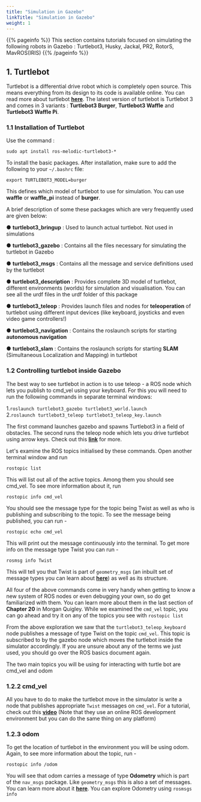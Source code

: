 ```yaml
---
title: "Simulation in Gazebo"
linkTitle: "Simulation in Gazebo"
weight: 1
---
```


{{% pageinfo %}}
This section contains tutorials focused on simulating the following robots in Gazebo : Turtlebot3, Husky, Jackal, PR2, RotorS, MavROS(IRIS)
{{% /pageinfo %}}

## 1. Turtlebot

Turtlebot is a differential drive robot which is completely open source. This means everything from its design to its code is available online. You can read more about turtlebot [**here**](https://www.turtlebot.com/). The latest version of turtlebot is Turtlebot 3 and comes in 3 variants :
**Turtlebot3 Burger**, **Turtlebot3 Waffle** and **Turtlebot3 Waffle Pi**.

### 1.1 Installation of Turtlebot

Use the command :

`sudo apt install ros-melodic-turtlebot3-*`

To install the basic packages. After installation, make sure to add the following to your `~/.bashrc` file:

`export TURTLEBOT3_MODEL=burger`

This defines which model of turtlebot to use for simulation. You can use **waffle** or **waffle_pi** instead of **burger**.

A brief description of some these packages which are very frequently used are given below:  

● **turtlebot3_bringup** : Used to launch actual turtlebot. Not used in simulations  

● **turtlebot3_gazebo** : Contains all the files necessary for simulating the turtlebot in Gazebo  

● **turtlebot3_msgs** : Contains all the message and service definitions used by the turtlebot  

● **turtlebot3_description** : Provides complete 3D model of turtlebot, different environments (worlds) for simulation and visualisation. You can see all the urdf files in the urdf folder of this package  

● **turtlebot3_teleop** : Provides launch files and nodes for **teleoperation** of turtlebot using different input devices (like keyboard, joysticks and even video game controllers!)  

● **turtlebot3_navigation** : Contains the roslaunch scripts for starting **autonomous navigation**  

● **turtlebot3_slam** : Contains the roslaunch scripts for starting **SLAM** (Simultaneous Localization and Mapping) in turtlebot

### 1.2 Controlling turtlebot inside Gazebo

The best way to see turtlebot in action is to use teleop - a ROS node which lets you publish to cmd_vel using your keyboard. For this you will need to run the following commands in separate terminal windows:

1.`roslaunch turtlebot3_gazebo turtlebot3_world.launch`  
2.`roslaunch turtlebot3_teleop turtlebot3_teleop_key.launch`  

The first command launches gazebo and spawns Turtlebot3 in a field of obstacles. The second runs the teleop node which lets you drive turtlebot using arrow keys. Check out
this **[link](http://emanual.robotis.com/docs/en/platform/turtlebot3/simulation/#turtlebot3-simulation-using-gazebo)** for more.

Let's examine the ROS topics initialised by these commands. Open another terminal
window and run

`rostopic list`

This will list out all of the active topics. Among them you should see cmd_vel. To see
more information about it, run

`rostopic info cmd_vel`

You should see the message type for the topic being Twist as well as who is
publishing and subscribing to the topic. To see the message being published, you can
run -

`rostopic echo cmd_vel`

This will print out the message continuously into the terminal. To get more info on the
message type Twist you can run -

`rosmsg info Twist`

This will tell you that Twist is part of `geometry_msgs` (an inbuilt set of message types
you can learn about [**here**](http://wiki.ros.org/geometry_msgs)) as well as its structure.

All four of the above commands come in very handy when getting to know a new
system of ROS nodes or even debugging your own, so do get familiarized with them.
You can learn more about them in the last section of **Chapter 20** in Morgan Quigley.
While we examined the `cmd_vel` topic, you can go ahead and try it on any of the topics
you see with `rostopic list`

From the above exploration we saw that the `turtlebot3_teleop_keyboard` node
publishes a message of type Twist on the topic `cmd_vel`. This topic is subscribed to
by the gazebo node which moves the turtlebot inside the simulator accordingly. If you
are unsure about any of the terms we just used, you should go over the ROS basics
document again.

The two main topics you will be using for interacting with turtle bot are cmd_vel and
odom

### 1.2.2 cmd_vel

All you have to do to make the turtlebot move in the simulator is write a node that
publishes appropriate `Twist` messages on `cmd_vel`. For a tutorial, check out this
**[video](https://www.youtube.com/watch?v=yEwi1__NJrE)** (Note that they use an online ROS development environment but you can do the
same thing on any platform)

### 1.2.3 odom

To get the location of turtlebot in the environment you will be using odom. Again, to see
more information about the topic, run - 

`rostopic info /odom`

You will see that odom carries a message of type **Odometry** which is part of the
`nav_msgs` package. Like `geometry_msgs` this is also a set of messages. You can learn
more about it **[here](http://wiki.ros.org/nav_msgs)**. You can explore Odometry using `rosmsgs info`
